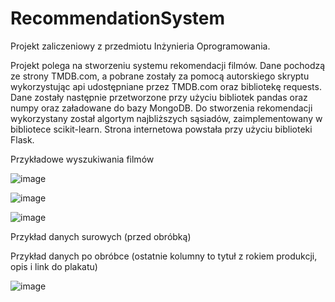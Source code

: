 # RecommendationSystem

Projekt zaliczeniowy z przedmiotu Inżynieria Oprogramowania. 

Projekt polega na stworzeniu systemu rekomendacji filmów.
Dane pochodzą ze strony TMDB.com, a pobrane zostały za pomocą autorskiego skryptu wykorzystując api udostępniane przez TMDB.com oraz bibliotekę requests.
Dane zostały następnie przetworzone przy użyciu bibliotek pandas oraz numpy oraz załadowane do bazy MongoDB.
Do stworzenia rekomendacji wykorzystany został algortym najbliższych sąsiadów, zaimplementowany w bibliotece scikit-learn.
Strona internetowa powstała przy użyciu biblioteki Flask.

Przykładowe wyszukiwania filmów

![image](https://user-images.githubusercontent.com/122667171/212541093-e3189f19-6c54-4594-9dc4-6f31d7973f20.png)

![image](https://user-images.githubusercontent.com/122667171/212541214-5219748b-e46d-465c-8098-0c91154ecfae.png)

![image](https://user-images.githubusercontent.com/122667171/212541235-448f2840-ac63-4bc4-adc7-962067051f9b.png)

Przykład danych surowych (przed obróbką)



Przykład danych po obróbce (ostatnie kolumny to tytuł z rokiem produkcji, opis i link do plakatu)

![image](https://user-images.githubusercontent.com/122667171/212541363-feeceec3-9383-411e-a09a-bb158ff3aa9c.png)
